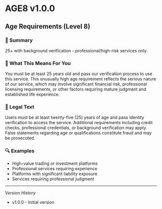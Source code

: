 # AGE8 v1.0.0

## Age Requirements (Level 8)

### 📌 Summary
25+ with background verification - professional/high-risk services only.

### 👤 What This Means For You
You must be at least 25 years old and pass our verification process to use this service. This unusually high age requirement reflects the serious nature of our service, which may involve significant financial risk, professional licensing requirements, or other factors requiring mature judgment and established life experience.

### 📜 Legal Text
Users must be at least twenty-five (25) years of age and pass identity verification to access the service. Additional requirements including credit checks, professional credentials, or background verification may apply. False statements regarding age or qualifications constitute fraud and may be prosecuted.

### 🔍 Examples
- High-value trading or investment platforms
- Professional services requiring experience
- Platforms with significant liability exposure
- Services requiring professional judgment

---
*Version History*
- v1.0.0 - Initial version